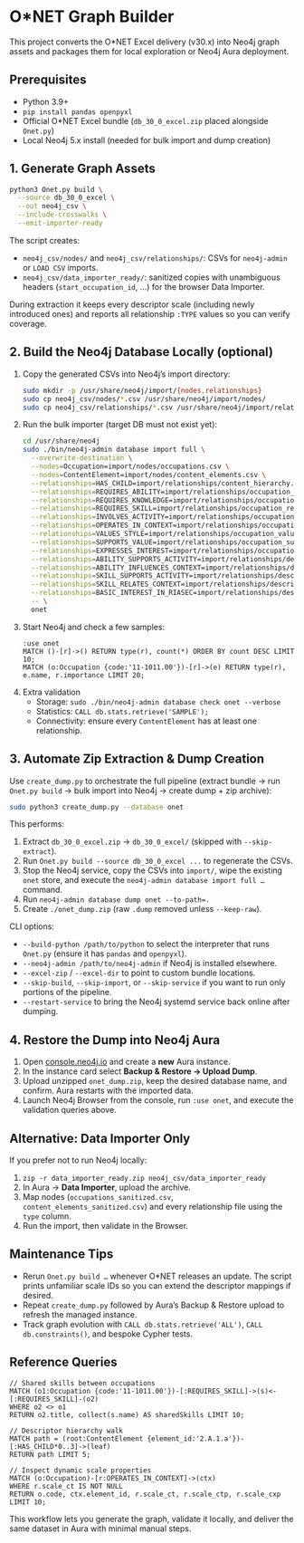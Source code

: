 # O*NET Graph Builder

This project converts the O*NET Excel delivery (v30.x) into Neo4j graph assets and
packages them for local exploration or Neo4j Aura deployment.

## Prerequisites
- Python 3.9+
- `pip install pandas openpyxl`
- Official O*NET Excel bundle (`db_30_0_excel.zip` placed alongside `Onet.py`)
- Local Neo4j 5.x install (needed for bulk import and dump creation)

## 1. Generate Graph Assets
```bash
python3 Onet.py build \
  --source db_30_0_excel \
  --out neo4j_csv \
  --include-crosswalks \
  --emit-importer-ready
```
The script creates:
- `neo4j_csv/nodes/` and `neo4j_csv/relationships/`: CSVs for `neo4j-admin` or `LOAD CSV` imports.
- `neo4j_csv/data_importer_ready/`: sanitized copies with unambiguous headers (`start_occupation_id`, …) for the browser Data Importer.

During extraction it keeps every descriptor scale (including newly introduced ones) and reports
all relationship `:TYPE` values so you can verify coverage.

## 2. Build the Neo4j Database Locally (optional)
1. Copy the generated CSVs into Neo4j’s import directory:
   ```bash
   sudo mkdir -p /usr/share/neo4j/import/{nodes,relationships}
   sudo cp neo4j_csv/nodes/*.csv /usr/share/neo4j/import/nodes/
   sudo cp neo4j_csv/relationships/*.csv /usr/share/neo4j/import/relationships/
   ```
2. Run the bulk importer (target DB must not exist yet):
   ```bash
   cd /usr/share/neo4j
   sudo ./bin/neo4j-admin database import full \
     --overwrite-destination \
     --nodes=Occupation=import/nodes/occupations.csv \
     --nodes=ContentElement=import/nodes/content_elements.csv \
     --relationships=HAS_CHILD=import/relationships/content_hierarchy.csv \
     --relationships=REQUIRES_ABILITY=import/relationships/occupation_requires_ability.csv \
     --relationships=REQUIRES_KNOWLEDGE=import/relationships/occupation_requires_knowledge.csv \
     --relationships=REQUIRES_SKILL=import/relationships/occupation_requires_skill.csv \
     --relationships=INVOLVES_ACTIVITY=import/relationships/occupation_involves_activity.csv \
     --relationships=OPERATES_IN_CONTEXT=import/relationships/occupation_operates_in_context.csv \
     --relationships=VALUES_STYLE=import/relationships/occupation_values_style.csv \
     --relationships=SUPPORTS_VALUE=import/relationships/occupation_supports_value.csv \
     --relationships=EXPRESSES_INTEREST=import/relationships/occupation_expresses_interest.csv \
     --relationships=ABILITY_SUPPORTS_ACTIVITY=import/relationships/descriptor_ability_supports_activity.csv \
     --relationships=ABILITY_INFLUENCES_CONTEXT=import/relationships/descriptor_ability_influences_context.csv \
     --relationships=SKILL_SUPPORTS_ACTIVITY=import/relationships/descriptor_skill_supports_activity.csv \
     --relationships=SKILL_RELATES_CONTEXT=import/relationships/descriptor_skill_relates_context.csv \
     --relationships=BASIC_INTEREST_IN_RIASEC=import/relationships/descriptor_basic_interest_in_riasec.csv \
     -- \
     onet
   ```
3. Start Neo4j and check a few samples:
   ```cypher
   :use onet
   MATCH ()-[r]->() RETURN type(r), count(*) ORDER BY count DESC LIMIT 10;
   MATCH (o:Occupation {code:'11-1011.00'})-[r]->(e) RETURN type(r), e.name, r.importance LIMIT 20;
   ```
4. Extra validation
   - Storage: `sudo ./bin/neo4j-admin database check onet --verbose`
   - Statistics: `CALL db.stats.retrieve('SAMPLE');`
   - Connectivity: ensure every `ContentElement` has at least one relationship.

## 3. Automate Zip Extraction & Dump Creation
Use `create_dump.py` to orchestrate the full pipeline (extract bundle → run `Onet.py build` → bulk import into Neo4j → create dump + zip archive):
```bash
sudo python3 create_dump.py --database onet
```
This performs:
1. Extract `db_30_0_excel.zip` → `db_30_0_excel/` (skipped with `--skip-extract`).
2. Run `Onet.py build --source db_30_0_excel ...` to regenerate the CSVs.
3. Stop the Neo4j service, copy the CSVs into `import/`, wipe the existing `onet` store, and execute the `neo4j-admin database import full …` command.
4. Run `neo4j-admin database dump onet --to-path=.`
5. Create `./onet_dump.zip` (raw `.dump` removed unless `--keep-raw`).

CLI options:
- `--build-python /path/to/python` to select the interpreter that runs `Onet.py` (ensure it has `pandas` and `openpyxl`).
- `--neo4j-admin /path/to/neo4j-admin` if Neo4j is installed elsewhere.
- `--excel-zip` / `--excel-dir` to point to custom bundle locations.
- `--skip-build`, `--skip-import`, or `--skip-service` if you want to run only portions of the pipeline.
- `--restart-service` to bring the Neo4j systemd service back online after dumping.

## 4. Restore the Dump into Neo4j Aura
1. Open [console.neo4j.io](https://console.neo4j.io) and create a **new** Aura instance.
2. In the instance card select **Backup & Restore → Upload Dump**.
3. Upload unzipped `onet_dump.zip`, keep the desired database name, and confirm. Aura restarts with the imported data.
4. Launch Neo4j Browser from the console, run `:use onet`, and execute the validation queries above.

## Alternative: Data Importer Only
If you prefer not to run Neo4j locally:
1. `zip -r data_importer_ready.zip neo4j_csv/data_importer_ready`
2. In Aura → **Data Importer**, upload the archive.
3. Map nodes (`occupations_sanitized.csv`, `content_elements_sanitized.csv`) and every relationship file using the `type` column.
4. Run the import, then validate in the Browser.

## Maintenance Tips
- Rerun `Onet.py build …` whenever O*NET releases an update. The script prints unfamiliar scale IDs so you can extend the descriptor mappings if desired.
- Repeat `create_dump.py` followed by Aura’s Backup & Restore upload to refresh the managed instance.
- Track graph evolution with `CALL db.stats.retrieve('ALL')`, `CALL db.constraints()`, and bespoke Cypher tests.

## Reference Queries
```cypher
// Shared skills between occupations
MATCH (o1:Occupation {code:'11-1011.00'})-[:REQUIRES_SKILL]->(s)<-[:REQUIRES_SKILL]-(o2)
WHERE o2 <> o1
RETURN o2.title, collect(s.name) AS sharedSkills LIMIT 10;

// Descriptor hierarchy walk
MATCH path = (root:ContentElement {element_id:'2.A.1.a'})-[:HAS_CHILD*0..3]->(leaf)
RETURN path LIMIT 5;

// Inspect dynamic scale properties
MATCH (o:Occupation)-[r:OPERATES_IN_CONTEXT]->(ctx)
WHERE r.scale_ct IS NOT NULL
RETURN o.code, ctx.element_id, r.scale_ct, r.scale_ctp, r.scale_cxp LIMIT 10;
```

This workflow lets you generate the graph, validate it locally, and deliver the same dataset in Aura with minimal manual steps.
